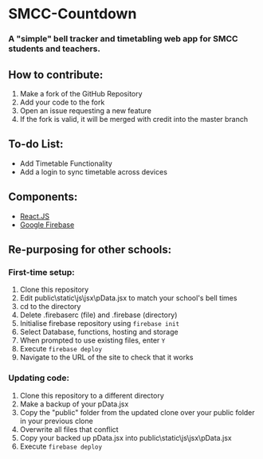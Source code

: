 # SMCC-Countdown
### A "simple" bell tracker and timetabling web app for SMCC students and teachers.

## How to contribute:
1. Make a fork of the GitHub Repository
2. Add your code to the fork
3. Open an issue requesting a new feature
4. If the fork is valid, it will be merged with credit into the master branch

## To-do List:
* Add Timetable Functionality
* Add a login to sync timetable across devices

## Components:
* [React.JS](https://reactjs.org/)
* [Google Firebase](https://firebase.google.com/)

## Re-purposing for other schools:
### First-time setup:
1. Clone this repository
2. Edit public\static\js\jsx\pData.jsx to match your school's bell times
3. cd to the directory
4. Delete .firebaserc (file) and .firebase (directory)
5. Initialise firebase repository using `firebase init`
6. Select Database, functions, hosting and storage
7. When prompted to use existing files, enter `Y`
8. Execute `firebase deploy`
9. Navigate to the URL of the site to check that it works
### Updating code:
1. Clone this repository to a different directory
2. Make a backup of your pData.jsx
3. Copy the "public" folder from the updated clone over your public folder in your previous clone
4. Overwrite all files that conflict
5. Copy your backed up pData.jsx into public\static\js\jsx\pData.jsx
6. Execute `firebase deploy`
